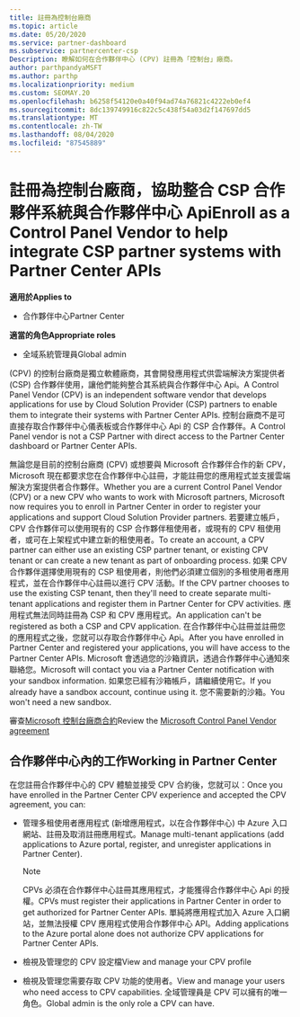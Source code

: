 ```yaml
---
title: 註冊為控制台廠商
ms.topic: article
ms.date: 05/20/2020
ms.service: partner-dashboard
ms.subservice: partnercenter-csp
Description: 瞭解如何在合作夥伴中心 (CPV) 註冊為「控制台」廠商。
author: parthpandyaMSFT
ms.author: parthp
ms.localizationpriority: medium
ms.custom: SEOMAY.20
ms.openlocfilehash: b6258f54120e0a40f94ad74a76821c4222eb0ef4
ms.sourcegitcommit: 8dc139749916c822c5c438f54a03d2f147697dd5
ms.translationtype: MT
ms.contentlocale: zh-TW
ms.lasthandoff: 08/04/2020
ms.locfileid: "87545889"
---
```

# <a name="enroll-as-a-control-panel-vendor-to-help-integrate-csp-partner-systems-with-partner-center-apis"></a><span data-ttu-id="673d6-103">註冊為控制台廠商，協助整合 CSP 合作夥伴系統與合作夥伴中心 Api</span><span class="sxs-lookup"><span data-stu-id="673d6-103">Enroll as a Control Panel Vendor to help integrate CSP partner systems with Partner Center APIs</span></span>

<span data-ttu-id="673d6-104">**適用於**</span><span class="sxs-lookup"><span data-stu-id="673d6-104">**Applies to**</span></span>

- <span data-ttu-id="673d6-105">合作夥伴中心</span><span class="sxs-lookup"><span data-stu-id="673d6-105">Partner Center</span></span>

<span data-ttu-id="673d6-106">**適當的角色**</span><span class="sxs-lookup"><span data-stu-id="673d6-106">**Appropriate roles**</span></span>

- <span data-ttu-id="673d6-107">全域系統管理員</span><span class="sxs-lookup"><span data-stu-id="673d6-107">Global admin</span></span>

<span data-ttu-id="673d6-108"> (CPV) 的控制台廠商是獨立軟體廠商，其會開發應用程式供雲端解決方案提供者 (CSP) 合作夥伴使用，讓他們能夠整合其系統與合作夥伴中心 Api。</span><span class="sxs-lookup"><span data-stu-id="673d6-108">A Control Panel Vendor (CPV) is an independent software vendor that develops applications for use by Cloud Solution Provider (CSP) partners to enable them to integrate their systems with Partner Center APIs.</span></span> <span data-ttu-id="673d6-109">控制台廠商不是可直接存取合作夥伴中心儀表板或合作夥伴中心 Api 的 CSP 合作夥伴。</span><span class="sxs-lookup"><span data-stu-id="673d6-109">A Control Panel vendor is not a CSP Partner with direct access to the Partner Center dashboard or Partner Center APIs.</span></span>

<span data-ttu-id="673d6-110">無論您是目前的控制台廠商 (CPV) 或想要與 Microsoft 合作夥伴合作的新 CPV，Microsoft 現在都要求您在合作夥伴中心註冊，才能註冊您的應用程式並支援雲端解決方案提供者合作夥伴。</span><span class="sxs-lookup"><span data-stu-id="673d6-110">Whether you are a current Control Panel Vendor (CPV) or a new CPV who wants to work with Microsoft partners, Microsoft now requires you to enroll in Partner Center in order to register your applications and support Cloud Solution Provider partners.</span></span> <span data-ttu-id="673d6-111">若要建立帳戶，CPV 合作夥伴可以使用現有的 CSP 合作夥伴租使用者，或現有的 CPV 租使用者，或可在上架程式中建立新的租使用者。</span><span class="sxs-lookup"><span data-stu-id="673d6-111">To create an account, a CPV partner can either use an existing CSP partner tenant, or existing CPV tenant or can create a new tenant as part of onboarding process.</span></span> <span data-ttu-id="673d6-112">如果 CPV 合作夥伴選擇使用現有的 CSP 租使用者，則他們必須建立個別的多租使用者應用程式，並在合作夥伴中心註冊以進行 CPV 活動。</span><span class="sxs-lookup"><span data-stu-id="673d6-112">If the CPV partner chooses to use the existing CSP tenant, then they'll need to create separate multi-tenant applications and register them in Partner Center for CPV activities.</span></span> <span data-ttu-id="673d6-113">應用程式無法同時註冊為 CSP 和 CPV 應用程式。</span><span class="sxs-lookup"><span data-stu-id="673d6-113">An application can't be registered as both a CSP and CPV application.</span></span> <span data-ttu-id="673d6-114">在合作夥伴中心註冊並註冊您的應用程式之後，您就可以存取合作夥伴中心 Api。</span><span class="sxs-lookup"><span data-stu-id="673d6-114">After you have enrolled in Partner Center and registered your applications, you will have access to the Partner Center APIs.</span></span>  <span data-ttu-id="673d6-115">Microsoft 會透過您的沙箱資訊，透過合作夥伴中心通知來聯絡您。</span><span class="sxs-lookup"><span data-stu-id="673d6-115">Microsoft will contact you via a Partner Center notification with your sandbox information.</span></span> <span data-ttu-id="673d6-116">如果您已經有沙箱帳戶，請繼續使用它。</span><span class="sxs-lookup"><span data-stu-id="673d6-116">If you already have a sandbox account, continue using it.</span></span> <span data-ttu-id="673d6-117">您不需要新的沙箱。</span><span class="sxs-lookup"><span data-stu-id="673d6-117">You won't need a new sandbox.</span></span>

<span data-ttu-id="673d6-118">審查[Microsoft 控制台廠商合約](https://go.microsoft.com/fwlink/?linkid=2055198)</span><span class="sxs-lookup"><span data-stu-id="673d6-118">Review the [Microsoft Control Panel Vendor agreement](https://go.microsoft.com/fwlink/?linkid=2055198)</span></span>


## <a name="working-in-partner-center"></a><span data-ttu-id="673d6-119">合作夥伴中心內的工作</span><span class="sxs-lookup"><span data-stu-id="673d6-119">Working in Partner Center</span></span>
<span data-ttu-id="673d6-120">在您註冊合作夥伴中心的 CPV 體驗並接受 CPV 合約後，您就可以：</span><span class="sxs-lookup"><span data-stu-id="673d6-120">Once you have enrolled in the Partner Center CPV experience and accepted the CPV agreement, you can:</span></span>

- <span data-ttu-id="673d6-121">管理多租使用者應用程式 (新增應用程式，以在合作夥伴中心) 中 Azure 入口網站、註冊及取消註冊應用程式。</span><span class="sxs-lookup"><span data-stu-id="673d6-121">Manage multi-tenant applications (add applications to Azure portal, register, and unregister applications in Partner Center).</span></span>

    >[!Note] 
    ><span data-ttu-id="673d6-122">CPVs 必須在合作夥伴中心註冊其應用程式，才能獲得合作夥伴中心 Api 的授權。</span><span class="sxs-lookup"><span data-stu-id="673d6-122">CPVs must register their applications in Partner Center in order to get authorized for Partner Center APIs.</span></span> <span data-ttu-id="673d6-123">單純將應用程式加入 Azure 入口網站，並無法授權 CPV 應用程式使用合作夥伴中心 API。</span><span class="sxs-lookup"><span data-stu-id="673d6-123">Adding applications to the Azure portal alone does not authorize CPV applications for Partner Center APIs.</span></span> 

- <span data-ttu-id="673d6-124">檢視及管理您的 CPV 設定檔</span><span class="sxs-lookup"><span data-stu-id="673d6-124">View and manage your CPV profile</span></span> 

- <span data-ttu-id="673d6-125">檢視及管理您需要存取 CPV 功能的使用者。</span><span class="sxs-lookup"><span data-stu-id="673d6-125">View and manage your users who need access to CPV capabilities.</span></span> <span data-ttu-id="673d6-126">全域管理員是 CPV 可以擁有的唯一角色。</span><span class="sxs-lookup"><span data-stu-id="673d6-126">Global admin is the only role a CPV can have.</span></span>


